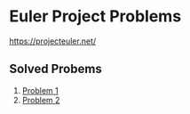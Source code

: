 # Euler Project Problems

<https://projecteuler.net/>

## Solved Probems

1. [Problem 1](https://github.com/giraycoskun/algorithm-study/blob/main/euler-project/problem1.py)
2. [Problem 2](https://github.com/giraycoskun/algorithm-study/blob/main/euler-project/problem2.py)
